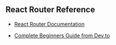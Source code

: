 ## React Router Reference

- [React Router Documentation](https://reacttraining.com/react-router)

- [Complete Beginners Guide from Dev.to](https://dev.to/ibrahima92/a-complete-beginner-s-guide-to-react-router-include-router-hooks-kgd#navigating-programmatically)
